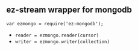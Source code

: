 ## ez-stream wrapper for mongodb

`var ezmongo = require('ez-mongodb');`

* `reader = ezmongo.reader(cursor)`  
* `writer = ezmongo.writer(collection)`  
